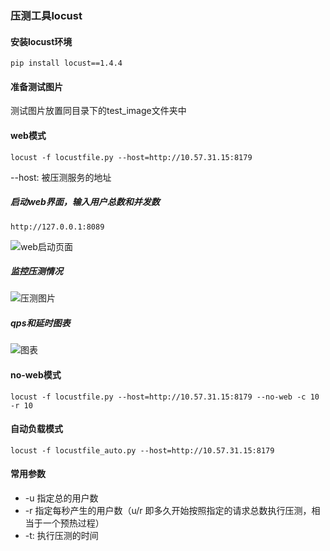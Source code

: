 ### 压测工具locust
#### 安装locust环境
```shell
pip install locust==1.4.4
```

#### 准备测试图片
测试图片放置同目录下的test_image文件夹中

#### web模式
```shell
locust -f locustfile.py --host=http://10.57.31.15:8179
```
--host: 被压测服务的地址
##### 启动web界面，输入用户总数和并发数
`http://127.0.0.1:8089`

![web启动页面](images/welcome.png)
##### 监控压测情况

![压测图片](images/status.png)

##### qps和延时图表

![图表](images/graph.png)

#### no-web模式
```shell
locust -f locustfile.py --host=http://10.57.31.15:8179 --no-web -c 10 -r 10
```

#### 自动负载模式
```shell
locust -f locustfile_auto.py --host=http://10.57.31.15:8179
```

#### 常用参数
- -u 指定总的用户数
- -r 指定每秒产生的用户数（u/r 即多久开始按照指定的请求总数执行压测，相当于一个预热过程）
- -t: 执行压测的时间
